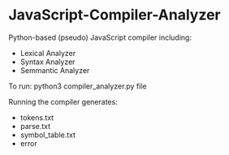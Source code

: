 # JavaScript-Compiler-Analyzer

Python-based (pseudo) JavaScript compiler including:

* Lexical Analyzer
* Syntax Analyzer
* Semmantic Analyzer

To run: python3 compiler_analyzer.py file

Running the compiler generates:

* tokens.txt
* parse.txt
* symbol_table.txt
* error
